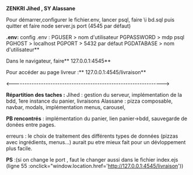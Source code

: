 **ZENKRI Jihed ,
SY Alassane**



Pour démarrer,configurer le fichier.env, lancer psql, faire \i bd.sql puis quitter et faire node server.js port (4545 par défaut)  

**.env:**
config .env : PGUSER > nom d'utilisateur PGPASSWORD > mdp psql PGHOST > localhost PGPORT > 5432 par défaut PGDATABASE > nom d'utilisateur**


Dans le navigateur, faire** 127.0.0.1:4545**

Pour accéder au page livreur :** 127.0.0.1:4545/livraison**


<---------------------------------------------------------------->

**Répartition des taches :**
Jihed : gestion du serveur, implémentation de la bdd, 1ere instance du panier, livraisons
Alassane : pizza composable, navbar, modals, implémentation menus, carousel, 

**PB rencontrés** : implémentation du panier, lien panier->bdd, sauvegarde de donées entre pages.

erreurs : le choix de traitement des différents types de données (pizzas avec ingrédients, menus...) 
aurait pu etre mieux fait pour un dévloppement plus facile.

**PS** :(si on change le port , faut le changer aussi dans le fichier index.ejs (ligne 55 :onclick="window.location.href='http://127.0.0.1:4545/livraison'))